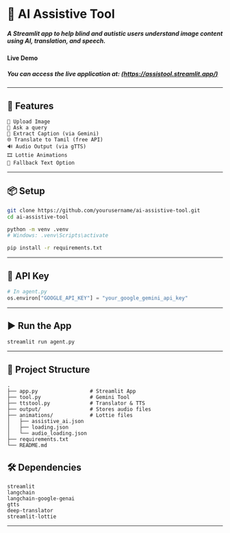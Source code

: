# 🤖 AI Assistive Tool

##### A Streamlit app to help blind and autistic users understand image content using AI, translation, and speech.

#### Live Demo

##### You can access the live application at: [(https://assistool.streamlit.app/)](https://assistool.streamlit.app/)
---

## 🚀 Features

```text
📸 Upload Image
💬 Ask a query
🧠 Extract Caption (via Gemini)
🌐 Translate to Tamil (free API)
🔊 Audio Output (via gTTS)
🎞️ Lottie Animations
🦾 Fallback Text Option
```

---

## 📦 Setup

```bash
git clone https://github.com/yourusername/ai-assistive-tool.git
cd ai-assistive-tool

python -m venv .venv
# Windows: .venv\Scripts\activate

pip install -r requirements.txt
```

---

## 🔑 API Key

```python
# In agent.py
os.environ["GOOGLE_API_KEY"] = "your_google_gemini_api_key"
```

---

## ▶️ Run the App

```bash
streamlit run agent.py
```

---

## 📁 Project Structure

```text
.
├── app.py                 # Streamlit App
├── tool.py                # Gemini Tool
├── ttstool.py             # Translator & TTS
├── output/                # Stores audio files
├── animations/            # Lottie files
│   ├── assistive_ai.json
│   ├── loading.json
│   └── audio_loading.json
├── requirements.txt
└── README.md
```

## 🛠 Dependencies

```text
streamlit
langchain
langchain-google-genai
gtts
deep-translator
streamlit-lottie
```

---
